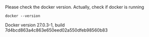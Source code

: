 Please check the docker version. Actually, check if docker is running

```
docker --version
```

Docker version 27.0.3-1, build 7d4bcd863a4c863e650eed02a550dfeb98560b83